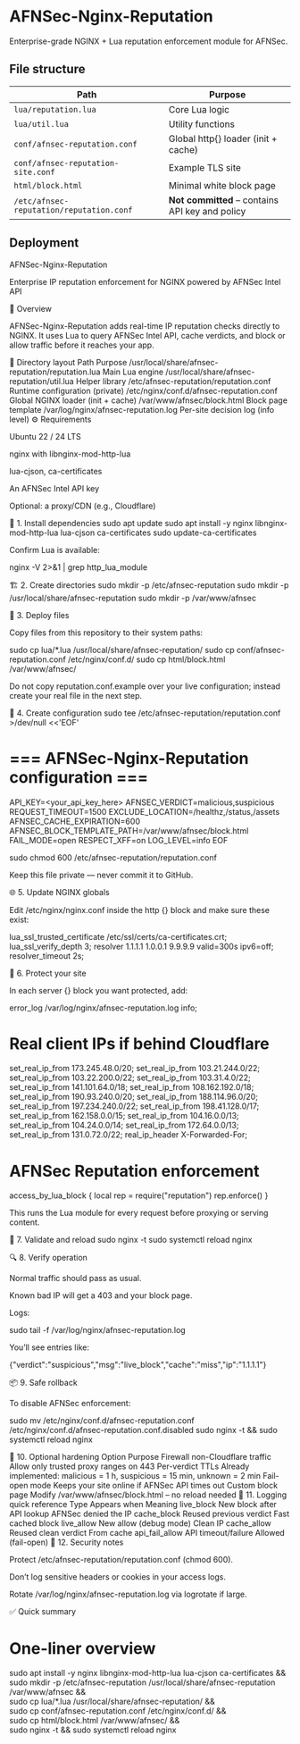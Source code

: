 # AFNSec-Nginx-Reputation

Enterprise-grade NGINX + Lua reputation enforcement module for AFNSec.

## File structure

| Path | Purpose |
|------|----------|
| `lua/reputation.lua` | Core Lua logic |
| `lua/util.lua` | Utility functions |
| `conf/afnsec-reputation.conf` | Global http{} loader (init + cache) |
| `conf/afnsec-reputation-site.conf` | Example TLS site |
| `html/block.html` | Minimal white block page |
| `/etc/afnsec-reputation/reputation.conf` | **Not committed** – contains API key and policy |

## Deployment

AFNSec-Nginx-Reputation

Enterprise IP reputation enforcement for NGINX powered by AFNSec Intel API

🔧 Overview

AFNSec-Nginx-Reputation adds real-time IP reputation checks directly to NGINX.
It uses Lua to query AFNSec Intel API, cache verdicts, and block or allow traffic before it reaches your app.

📁 Directory layout
Path	Purpose
/usr/local/share/afnsec-reputation/reputation.lua	Main Lua engine
/usr/local/share/afnsec-reputation/util.lua	Helper library
/etc/afnsec-reputation/reputation.conf	Runtime configuration (private)
/etc/nginx/conf.d/afnsec-reputation.conf	Global NGINX loader (init + cache)
/var/www/afnsec/block.html	Block page template
/var/log/nginx/afnsec-reputation.log	Per-site decision log (info level)
⚙️ Requirements

Ubuntu 22 / 24 LTS

nginx with libnginx-mod-http-lua

lua-cjson, ca-certificates

An AFNSec Intel API key

Optional: a proxy/CDN (e.g., Cloudflare)

🧩 1. Install dependencies
sudo apt update
sudo apt install -y nginx libnginx-mod-http-lua lua-cjson ca-certificates
sudo update-ca-certificates


Confirm Lua is available:

nginx -V 2>&1 | grep http_lua_module

🏗️ 2. Create directories
sudo mkdir -p /etc/afnsec-reputation
sudo mkdir -p /usr/local/share/afnsec-reputation
sudo mkdir -p /var/www/afnsec

📜 3. Deploy files

Copy files from this repository to their system paths:

sudo cp lua/*.lua /usr/local/share/afnsec-reputation/
sudo cp conf/afnsec-reputation.conf /etc/nginx/conf.d/
sudo cp html/block.html /var/www/afnsec/


Do not copy reputation.conf.example over your live configuration; instead create your real file in the next step.

🔐 4. Create configuration
sudo tee /etc/afnsec-reputation/reputation.conf >/dev/null <<'EOF'
# === AFNSec-Nginx-Reputation configuration ===
API_KEY=<your_api_key_here>
AFNSEC_VERDICT=malicious,suspicious
REQUEST_TIMEOUT=1500
EXCLUDE_LOCATION=/healthz,/status,/assets
AFNSEC_CACHE_EXPIRATION=600
AFNSEC_BLOCK_TEMPLATE_PATH=/var/www/afnsec/block.html
FAIL_MODE=open
RESPECT_XFF=on
LOG_LEVEL=info
EOF

sudo chmod 600 /etc/afnsec-reputation/reputation.conf


Keep this file private — never commit it to GitHub.

🌐 5. Update NGINX globals

Edit /etc/nginx/nginx.conf inside the http {} block and make sure these exist:

lua_ssl_trusted_certificate /etc/ssl/certs/ca-certificates.crt;
lua_ssl_verify_depth 3;
resolver 1.1.1.1 1.0.0.1 9.9.9.9 valid=300s ipv6=off;
resolver_timeout 2s;

🧱 6. Protect your site

In each server {} block you want protected, add:

error_log /var/log/nginx/afnsec-reputation.log info;

# Real client IPs if behind Cloudflare
set_real_ip_from 173.245.48.0/20;
set_real_ip_from 103.21.244.0/22;
set_real_ip_from 103.22.200.0/22;
set_real_ip_from 103.31.4.0/22;
set_real_ip_from 141.101.64.0/18;
set_real_ip_from 108.162.192.0/18;
set_real_ip_from 190.93.240.0/20;
set_real_ip_from 188.114.96.0/20;
set_real_ip_from 197.234.240.0/22;
set_real_ip_from 198.41.128.0/17;
set_real_ip_from 162.158.0.0/15;
set_real_ip_from 104.16.0.0/13;
set_real_ip_from 104.24.0.0/14;
set_real_ip_from 172.64.0.0/13;
set_real_ip_from 131.0.72.0/22;
real_ip_header X-Forwarded-For;

# AFNSec Reputation enforcement
access_by_lua_block {
  local rep = require("reputation")
  rep.enforce()
}


This runs the Lua module for every request before proxying or serving content.

🧪 7. Validate and reload
sudo nginx -t
sudo systemctl reload nginx

🔍 8. Verify operation

Normal traffic should pass as usual.

Known bad IP will get a 403 and your block page.

Logs:

sudo tail -f /var/log/nginx/afnsec-reputation.log


You’ll see entries like:

{"verdict":"suspicious","msg":"live_block","cache":"miss","ip":"1.1.1.1"}

📦 9. Safe rollback

To disable AFNSec enforcement:

sudo mv /etc/nginx/conf.d/afnsec-reputation.conf /etc/nginx/conf.d/afnsec-reputation.conf.disabled
sudo nginx -t && sudo systemctl reload nginx

🧰 10. Optional hardening
Option	Purpose
Firewall non-Cloudflare traffic	Allow only trusted proxy ranges on 443
Per-verdict TTLs	Already implemented: malicious = 1 h, suspicious = 15 min, unknown = 2 min
Fail-open mode	Keeps your site online if AFNSec API times out
Custom block page	Modify /var/www/afnsec/block.html – no reload needed
🪪 11. Logging quick reference
Type	Appears when	Meaning
live_block	New block after API lookup	AFNSec denied the IP
cache_block	Reused previous verdict	Fast cached block
live_allow	New allow (debug mode)	Clean IP
cache_allow	Reused clean verdict	From cache
api_fail_allow	API timeout/failure	Allowed (fail-open)
🧾 12. Security notes

Protect /etc/afnsec-reputation/reputation.conf (chmod 600).

Don’t log sensitive headers or cookies in your access logs.

Rotate /var/log/nginx/afnsec-reputation.log via logrotate if large.

✅ Quick summary
# One-liner overview
sudo apt install -y nginx libnginx-mod-http-lua lua-cjson ca-certificates && \
sudo mkdir -p /etc/afnsec-reputation /usr/local/share/afnsec-reputation /var/www/afnsec && \
sudo cp lua/*.lua /usr/local/share/afnsec-reputation/ && \
sudo cp conf/afnsec-reputation.conf /etc/nginx/conf.d/ && \
sudo cp html/block.html /var/www/afnsec/ && \
sudo nginx -t && sudo systemctl reload nginx



